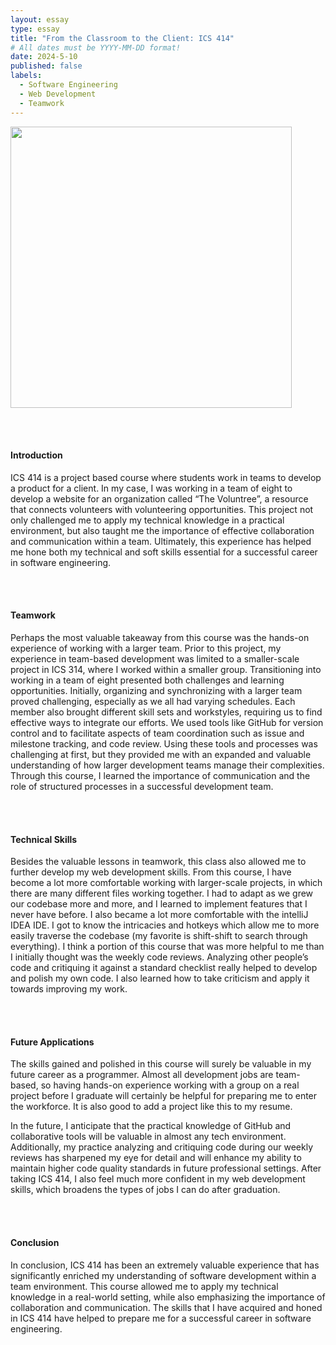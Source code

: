 ```yaml
---
layout: essay
type: essay
title: "From the Classroom to the Client: ICS 414"
# All dates must be YYYY-MM-DD format!
date: 2024-5-10
published: false
labels:
  - Software Engineering
  - Web Development
  - Teamwork
---
```


<p>
	<img width="450px" src="../img/Voluntree.png" class="img-thumbnail" >

<br><br>

<h4>
	Introduction
</h4>
ICS 414 is a project based course where students work in teams to develop a product for a client. In my case, I was working in a team of eight to develop a website 
for an organization called “The Voluntree”, a resource that connects volunteers with volunteering opportunities. This project not only challenged me to apply my technical 
knowledge in a practical environment, but also taught me the importance of effective collaboration and communication within a team. Ultimately, this experience has helped
me hone both my technical and soft skills essential for a successful career in software engineering.

<br><br>

<h4>
	Teamwork
</h4>
Perhaps the most valuable takeaway from this course was the hands-on experience of working with a larger team. Prior to this project, my experience in team-based development 
was limited to a smaller-scale project in ICS 314, where I worked within a smaller group. Transitioning into working in a team of eight presented both challenges and learning 
opportunities. Initially, organizing and synchronizing with a larger team proved challenging, especially as we all had varying schedules. Each member also brought different 
skill sets and workstyles, requiring us to find effective ways to integrate our efforts. We used tools like GitHub for version control and to facilitate aspects of team coordination 
such as issue and milestone tracking, and code review. Using these tools and processes was challenging at first, but they provided me with an expanded and valuable understanding of 
how larger development teams manage their complexities. Through this course, I learned the importance of communication and the role of structured processes in a successful development team.

<br><br>

<h4>
	Technical Skills
</h4>
Besides the valuable lessons in teamwork, this class also allowed me to further develop my web development skills. From this course, I have become a lot more comfortable working 
with larger-scale projects, in which there are many different files working together. I had to adapt as we grew our codebase more and more, and I learned to implement features 
that I never have before. I also became a lot more comfortable with the intelliJ IDEA IDE. I got to know the intricacies and hotkeys which allow me to more easily traverse the 
codebase (my favorite is shift-shift to search through everything). I think a portion of this course that was more helpful to me than I initially thought was the weekly code reviews. 
Analyzing other people’s code and critiquing it against a standard checklist really helped to develop and polish my own code. I also learned how to take criticism and apply 
it towards improving my work.

<br><br>

<h4>
	Future Applications
</h4>
The skills gained and polished in this course will surely be valuable in my future career as a programmer. Almost all development jobs are team-based, so having hands-on experience 
working with a group on a real project before I graduate will certainly be helpful for preparing me to enter the workforce. It is also good to add a project like this to my resume.
<br>
 
 In the future, I anticipate that the practical knowledge of GitHub and collaborative tools will be valuable in almost any tech environment. Additionally, my practice analyzing and 
 critiquing code during our weekly reviews has sharpened my eye for detail and will enhance my ability to maintain higher code quality standards in future professional settings. 
 After taking ICS 414, I also feel much more confident in my web development skills, which broadens the types of jobs I can do after graduation.

<br><br>

<h4>
	Conclusion
</h4>
In conclusion, ICS 414 has been an extremely valuable experience that has significantly enriched my understanding of software development within a team environment. 
This course allowed me to apply my technical knowledge in a real-world setting, while also emphasizing the importance of collaboration and communication. The skills that 
I have acquired and honed in ICS 414 have helped to prepare me for a successful career in software engineering.

</p>
